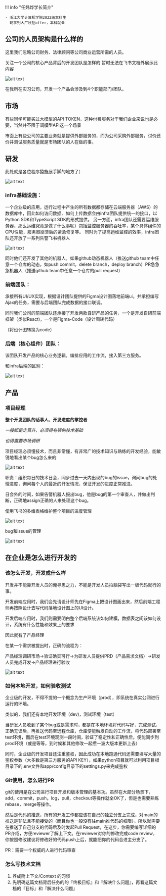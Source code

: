 !!! info "任炜烨学长简介"

    - 浙江大学计算机学院2022级本科生
    - 现拿到大厂秋招offer，本科就业


## 公司的人员架构是什么样的

这里我们忽略公司财务、法律顾问等公司商业运营所需的人员。

关注一个公司的核心产品背后的开发团队是怎样的
暂时无法在飞书文档外展示此内容

![alt text](res/images/image.png)

在我所在实习公司，开发一个产品会涉及到4个职能部门/团队。

## 市场

有些同学可能买过大模型的API TOKEN，这种付费服务对于我们企业来说也是必要，当然并不限于调模型API这一个场景

市面上有些公司的主要业务就是提供外部服务的，而为公司采购外部服务，讨价还价并测试服务质量就是市场团队的人在做的事。

## 研发

此处就是各位程序猿施展手脚的地方了）

![alt text](res/images/image-1.png)


### infra基础设施：

一个企业级的应用，运行过程中产生的所有数据都存储在云端服务器（AWS）的数据库中，因此如何访问数据、如何上传数据会由infra团队提供统一的接口，以Python SDK和TypeScript SDK的形式提供。
另一方面，infra团队还需要运维服务器，那么运维究竟是做了什么事呢）包括监控服务器的吞吐率，某个具体组件的CPU性能，服务器崩溃后的紧急修复等。
同时为了提高运维监控的效率，infra团队还开放了一系列告警飞书机器人

![alt text](res/images/image-2.png)

同时他们还开发了其他的机器人，如果github动态机器人（推送github team中任意一个仓库的动态，如push commit，delete branch，deploy branch）PR急急急机器人（推送github team中任意一个仓库的pull request）

### 前端团队：

承接所有UI/UX实现，根据设计团队提供的Figma设计图落地前端ui。并承担编写Ajax的任务，需要与后端团队完成数据的接口联调。

同时我们公司的前端团队还承接了开发两款自研产品的任务，一个是开发自研前端框架（类似React)，一个是Figma-Code（设计图转代码）

（将设计图转换为code）

### 后端（核心组件）团队：

该团队开发产品的核心业务逻辑，编排应用的工作流，接入第三方服务。

和infra后端的区别：

![alt text](res/images/image-3.png)

## 产品

### 项目经理

**整个开发团队的话事人、开发进度的掌控者**

*一般都是走晋升，必须得有强的技术基础*

*也得需要市场调研*

项目经理必须懂技术，而且非常懂，有非常广的技术知识与熟练的开发经验，能敏锐地看出某个bug怎么来的

![alt text](res/images/image-4.png)

职责：组织每日的技术日会，同步过去一天内出现的bug的issue，询问bug的处理进度，询问每个人的最近的开发情况，保证开发的进度正常推进。

日会外的时间，如果告警机器人报出bug，他是bug的第一个审查人，并做出判断，正确地assign正确的人来处理这个bug。

使用飞书的多维表格维护整个项目的进度管理

![alt text](res/images/image-5.png)

bug和issue的管理

![alt text](res/images/image-6.png)

## 在企业是怎么进行开发的

### 该怎么开发，开发成什么样

开发并不能靠开发人员的俺寻思之力，不能是开发人员拍脑袋写出一版代码就行的事。

开发前端应用时，我们会先请设计师先在Figma上把设计图画出来，然后前端工程师再按照设计去写代码落地设计图上的UI设计。

开发后端应用时，我们则需要明白整个后端系统该如何建模，数据表之间该如何设计，系统有什么性能和效果上的要求

因此就有了产品经理

在某一个需求被提出时，正确的流程为：

产品经理调研市场->验证确实可行->为研发人员提供PRD（产品需求文档）->研发人员完成开发->产品经理进行验收

![alt text](res/images/image-7.png)

### 如何本地开发，如何验收测试

企业级的开发，不得不提的一个概念为生产环境（prod），即系统在真实公网进行运行的环境。

类似的，我们还有本地开发环境（dev)，测试环境（test）

当研发人员收到了某个bug或是需求时，都是在本地环境将代码写好，完成测试，正确无误后，再推送代码至远程仓库，仓库便能触发自动的工作流，将代码部署至test环境，而后在test环境观测一段时间，验证了稳定性和正确性后，便能同步到prod环境（或是等等，到时候和其他修改一起攒一波大版本更新上去）

同时，企业级的开发项目还注重鉴权，因此成功在本地跑通代码还需要填写大量的鉴权参数（大多数是第三方服务的API KEY），如果python项目就可以利用项目根目录下的.env文件和app/config目录下的settings.py来完成鉴权

### Git使用，怎么进行PR

git的使用是在公司进行项目开发和版本管理的基本功。虽然在大部分场景下，add，commit，push，log，pull，checkout等操作就全OK了，但是也需要熟练rebase，merge等操作。

然后是代码的推送，所有的开发工作都应该在自己的独立分支上完成，对main的推送是非法且不能接受的（而且你也一般没有往main推代码的权限）。所以就需要在推送了自己分支的代码后及时发起Pull Request，在这步，你需要编写详细的PR介绍，方便reviewer了解上下文。在reviewer对你的修改完成code review，你按照修改建议将修改好的代码push上后，就能把你的代码合进主分支了。

PR：需要一个权威的人进行代码审查

### 怎么写技术文档

1. 养成附上下文/Context 的习惯
2. 先明确这篇文档背后任务的的『终极目标』和『解决什么问题』，再看这篇文档的『目标』和『解决什么问题』

